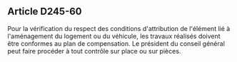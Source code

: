 ## Article D245-60

Pour la vérification du respect des conditions d'attribution de l'élément lié à l'aménagement du logement ou
du véhicule, les travaux réalisés doivent être conformes au plan de compensation. Le président du conseil
général peut faire procéder à tout contrôle sur place ou sur pièces.


